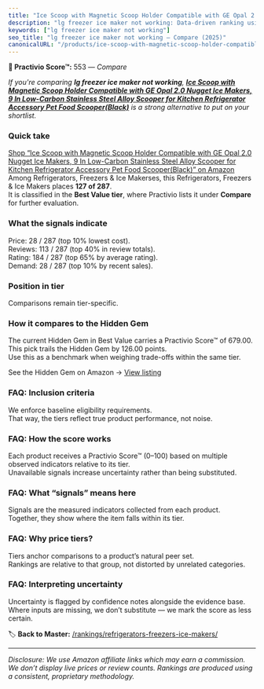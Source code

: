 ```yaml
---
title: "Ice Scoop with Magnetic Scoop Holder Compatible with GE Opal 2.0 Nugget Ice Makers, 9 In Low-Carbon Stainless Steel Alloy Scooper for Kitchen Refrigerator Accessory Pet Food Scooper(Black)"
description: "lg freezer ice maker not working: Data-driven ranking using the Practivio Score™. Positioned by quality, value, demand, findability, momentum."
keywords: ["lg freezer ice maker not working"]
seo_title: "lg freezer ice maker not working — Compare (2025)"
canonicalURL: "/products/ice-scoop-with-magnetic-scoop-holder-compatible-with-ge-opal-20-nugget-ice-makers-9-in-low-carbon-stainless-steel-alloy-scooper-for-kitchen-refrigerator-accessory-pet-food-scooperblack-B0F2HMZ9LN/"
---
```


**🛒 Practivio Score™:** 553 — _Compare_


*If you're comparing **lg freezer ice maker not working**, **[Ice Scoop with Magnetic Scoop Holder Compatible with GE Opal 2.0 Nugget Ice Makers, 9 In Low-Carbon Stainless Steel Alloy Scooper for Kitchen Refrigerator Accessory Pet Food Scooper(Black)](https://www.amazon.com/dp/B0F2HMZ9LN?tag=practivio-20)** is a strong alternative to put on your shortlist.*
### Quick take
[Shop “Ice Scoop with Magnetic Scoop Holder Compatible with GE Opal 2.0 Nugget Ice Makers, 9 In Low-Carbon Stainless Steel Alloy Scooper for Kitchen Refrigerator Accessory Pet Food Scooper(Black)” on Amazon](https://www.amazon.com/dp/B0F2HMZ9LN?tag=practivio-20)
Among Refrigerators, Freezers & Ice Makerses, this Refrigerators, Freezers & Ice Makers places **127 of 287**.  
It is classified in the **Best Value tier**, where Practivio lists it under **Compare** for further evaluation.

### What the signals indicate
Price: 28 / 287 (top 10% lowest cost).  
Reviews: 113 / 287 (top 40% in review totals).  
Rating: 184 / 287 (top 65% by average rating).  
Demand: 28 / 287 (top 10% by recent sales).

### Position in tier
Comparisons remain tier-specific.

### How it compares to the Hidden Gem
The current Hidden Gem in Best Value carries a Practivio Score™ of 679.00.  
This pick trails the Hidden Gem by 126.00 points.  
Use this as a benchmark when weighing trade-offs within the same tier.  

See the Hidden Gem on Amazon → [View listing](https://www.amazon.com/dp/B07Y9S7L29?tag=practivio-20)

### FAQ: Inclusion criteria
We enforce baseline eligibility requirements.  
That way, the tiers reflect true product performance, not noise.

### FAQ: How the score works
Each product receives a Practivio Score™ (0–100) based on multiple observed indicators relative to its tier.  
Unavailable signals increase uncertainty rather than being substituted.

### FAQ: What “signals” means here
Signals are the measured indicators collected from each product.  
Together, they show where the item falls within its tier.

### FAQ: Why price tiers?
Tiers anchor comparisons to a product’s natural peer set.  
Rankings are relative to that group, not distorted by unrelated categories.

### FAQ: Interpreting uncertainty
Uncertainty is flagged by confidence notes alongside the evidence base.  
Where inputs are missing, we don’t substitute — we mark the score as less certain.

<!-- Missing template for Compare/CompareWithinPriceClass -->


🏷️ **Back to Master:** [/rankings/refrigerators-freezers-ice-makers/](/rankings/refrigerators-freezers-ice-makers/)

---
_Disclosure: We use Amazon affiliate links which may earn a commission. We don’t display live prices or review counts. Rankings are produced using a consistent, proprietary methodology._
